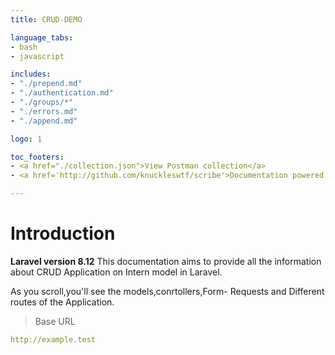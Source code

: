 ```yaml
---
title: CRUD-DEMO

language_tabs:
- bash
- javascript

includes:
- "./prepend.md"
- "./authentication.md"
- "./groups/*"
- "./errors.md"
- "./append.md"

logo: 1

toc_footers:
- <a href="./collection.json">View Postman collection</a>
- <a href='http://github.com/knuckleswtf/scribe'>Documentation powered by Scribe ✍</a>

---
```


# Introduction


<strong>Laravel version 8.12</strong>
This documentation aims to provide all the information about CRUD Application on Intern model in Laravel.

<aside>As you scroll,you'll see the models,conrtollers,Form- Requests and Different routes of the Application.</aside>

<script src="https://cdn.jsdelivr.net/npm/lodash@4.17.10/lodash.min.js"></script>
<script>
    var baseUrl = "http://example.test";
</script>
<script src="js/tryitout-2.4.2.js"></script>

> Base URL

```yaml
http://example.test
```